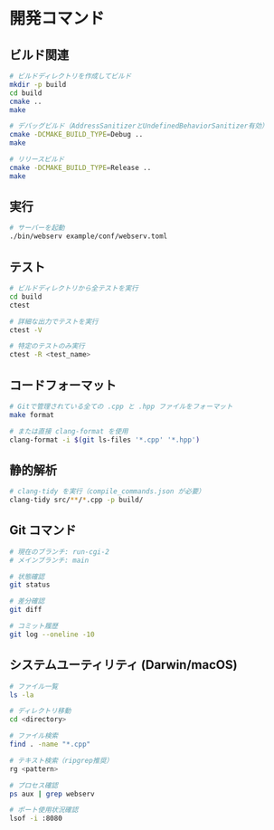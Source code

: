 # 開発コマンド

## ビルド関連
```bash
# ビルドディレクトリを作成してビルド
mkdir -p build
cd build
cmake ..
make

# デバッグビルド（AddressSanitizerとUndefinedBehaviorSanitizer有効）
cmake -DCMAKE_BUILD_TYPE=Debug ..
make

# リリースビルド
cmake -DCMAKE_BUILD_TYPE=Release ..
make
```

## 実行
```bash
# サーバーを起動
./bin/webserv example/conf/webserv.toml
```

## テスト
```bash
# ビルドディレクトリから全テストを実行
cd build
ctest

# 詳細な出力でテストを実行
ctest -V

# 特定のテストのみ実行
ctest -R <test_name>
```

## コードフォーマット
```bash
# Gitで管理されている全ての .cpp と .hpp ファイルをフォーマット
make format

# または直接 clang-format を使用
clang-format -i $(git ls-files '*.cpp' '*.hpp')
```

## 静的解析
```bash
# clang-tidy を実行（compile_commands.json が必要）
clang-tidy src/**/*.cpp -p build/
```

## Git コマンド
```bash
# 現在のブランチ: run-cgi-2
# メインブランチ: main

# 状態確認
git status

# 差分確認
git diff

# コミット履歴
git log --oneline -10
```

## システムユーティリティ (Darwin/macOS)
```bash
# ファイル一覧
ls -la

# ディレクトリ移動
cd <directory>

# ファイル検索
find . -name "*.cpp"

# テキスト検索（ripgrep推奨）
rg <pattern>

# プロセス確認
ps aux | grep webserv

# ポート使用状況確認
lsof -i :8080
```